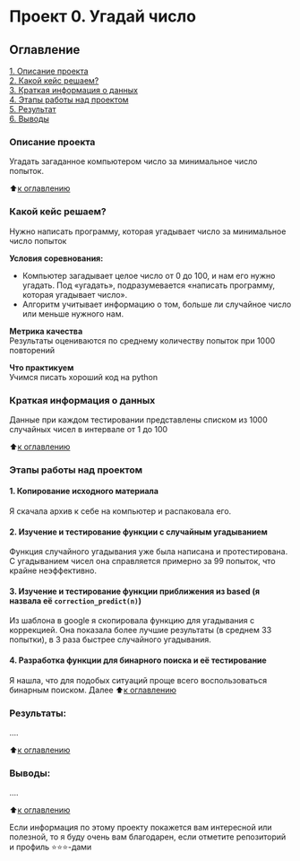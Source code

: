 # Проект 0. Угадай число

## Оглавление  
[1. Описание проекта](.README.md#Описание-проекта)  
[2. Какой кейс решаем?](.README.md#Какой-кейс-решаем)  
[3. Краткая информация о данных](.README.md#Краткая-информация-о-данных)  
[4. Этапы работы над проектом](.README.md#Этапы-работы-над-проектом)  
[5. Результат](.README.md#Результат)    
[6. Выводы](.README.md#Выводы) 

### Описание проекта    
Угадать загаданное компьютером число за минимальное число попыток.

:arrow_up:[к оглавлению](_)


### Какой кейс решаем?    
Нужно написать программу, которая угадывает число за минимальное число попыток

**Условия соревнования:**  
- Компьютер загадывает целое число от 0 до 100, и нам его нужно угадать. Под «угадать», подразумевается «написать программу, которая угадывает число».
- Алгоритм учитывает информацию о том, больше ли случайное число или меньше нужного нам.

**Метрика качества**     
Результаты оцениваются по среднему количеству попыток при 1000 повторений

**Что практикуем**     
Учимся писать хороший код на python


### Краткая информация о данных
Данные при каждом тестировании представлены списком из 1000 случайных чисел в интервале от 1 до 100
  
:arrow_up:[к оглавлению](.README.md#Оглавление)


### Этапы работы над проектом  
#### 1. Копирование исходного материала
Я скачала архив к себе на компьютер и распаковала его.
#### 2. Изучение и тестирование функции с случайным угадыванием
Функция случайного угадывания уже была написана и протестирована. С угадыванием чисел она справляется примерно за 99 попыток, что крайне неэффективно.
#### 3. Изучение и тестирование функции приближения из based (я назвала её `correction_predict(n)`)
Из шаблона в google я скопировала функцию для угадывания с коррекцией. Она показала более лучшие результаты (в среднем 33 попытки), в 3 раза быстрее случайного угадывания.
#### 4. Разработка функции для бинарного поиска и её тестирование
Я нашла, что для подобых ситуаций проще всего воспользоваться бинарным поиском. Далее 
:arrow_up:[к оглавлению](.README.md#Оглавление)


### Результаты:  
....

:arrow_up:[к оглавлению](.README.md#Оглавление)


### Выводы:  
....

:arrow_up:[к оглавлению](.README.md#Оглавление)


Если информация по этому проекту покажется вам интересной или полезной, то я буду очень вам благодарен, если отметите репозиторий и профиль ⭐️⭐️⭐️-дами